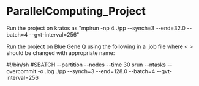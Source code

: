 # ParallelComputing_Project

Run the project on kratos as 
  "mpirun -np 4 ./pp --synch=3 --end=32.0 --batch=4 --gvt-interval=256"
  
Run the project on Blue Gene Q using the following in a <filename>.job file where < > 
should be changed with appropriate name:
  
#!/bin/sh
#SBATCH --partition <partition name> --nodes <num of nodes>  --time 30
srun --ntasks <num of tasks> --overcommit -o <outFile>.log ./pp --synch=3 --end=128.0 --batch=4 --gvt-interval=256
